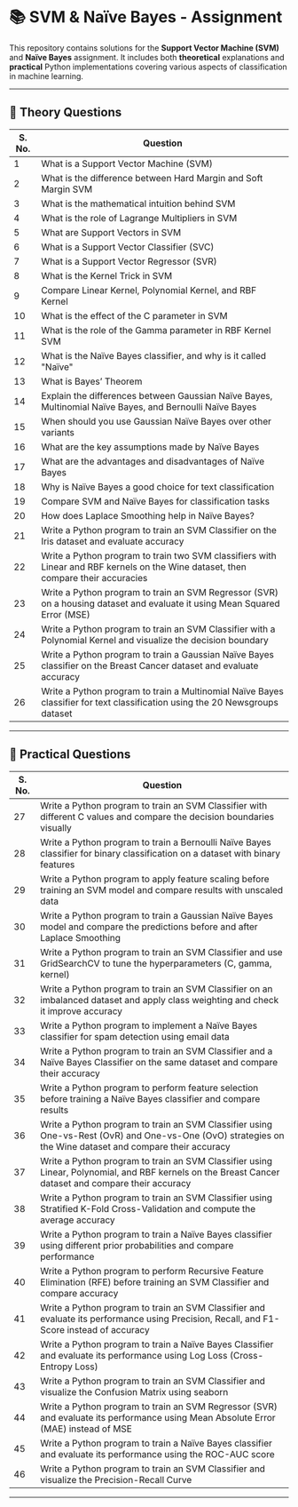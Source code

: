 # 📚 SVM & Naïve Bayes - Assignment

This repository contains solutions for the **Support Vector Machine (SVM)** and **Naïve Bayes** assignment. It includes both **theoretical** explanations and **practical** Python implementations covering various aspects of classification in machine learning.

---

## 🧠 Theory Questions

| S. No. | Question                                                                                                                           |
| ------ | ---------------------------------------------------------------------------------------------------------------------------------- |
| 1      | What is a Support Vector Machine (SVM)                                                                                             |
| 2      | What is the difference between Hard Margin and Soft Margin SVM                                                                     |
| 3      | What is the mathematical intuition behind SVM                                                                                      |
| 4      | What is the role of Lagrange Multipliers in SVM                                                                                    |
| 5      | What are Support Vectors in SVM                                                                                                    |
| 6      | What is a Support Vector Classifier (SVC)                                                                                          |
| 7      | What is a Support Vector Regressor (SVR)                                                                                           |
| 8      | What is the Kernel Trick in SVM                                                                                                    |
| 9      | Compare Linear Kernel, Polynomial Kernel, and RBF Kernel                                                                           |
| 10     | What is the effect of the C parameter in SVM                                                                                       |
| 11     | What is the role of the Gamma parameter in RBF Kernel SVM                                                                          |
| 12     | What is the Naïve Bayes classifier, and why is it called "Naïve"                                                                   |
| 13     | What is Bayes’ Theorem                                                                                                             |
| 14     | Explain the differences between Gaussian Naïve Bayes, Multinomial Naïve Bayes, and Bernoulli Naïve Bayes                           |
| 15     | When should you use Gaussian Naïve Bayes over other variants                                                                       |
| 16     | What are the key assumptions made by Naïve Bayes                                                                                   |
| 17     | What are the advantages and disadvantages of Naïve Bayes                                                                           |
| 18     | Why is Naïve Bayes a good choice for text classification                                                                           |
| 19     | Compare SVM and Naïve Bayes for classification tasks                                                                               |
| 20     | How does Laplace Smoothing help in Naïve Bayes?                                                                                    |
| 21     | Write a Python program to train an SVM Classifier on the Iris dataset and evaluate accuracy                                        |
| 22     | Write a Python program to train two SVM classifiers with Linear and RBF kernels on the Wine dataset, then compare their accuracies |
| 23     | Write a Python program to train an SVM Regressor (SVR) on a housing dataset and evaluate it using Mean Squared Error (MSE)         |
| 24     | Write a Python program to train an SVM Classifier with a Polynomial Kernel and visualize the decision boundary                     |
| 25     | Write a Python program to train a Gaussian Naïve Bayes classifier on the Breast Cancer dataset and evaluate accuracy               |
| 26     | Write a Python program to train a Multinomial Naïve Bayes classifier for text classification using the 20 Newsgroups dataset       |

---

## 🧪 Practical Questions

| S. No. | Question                                                                                                                                                 |
| ------ | -------------------------------------------------------------------------------------------------------------------------------------------------------- |
| 27     | Write a Python program to train an SVM Classifier with different C values and compare the decision boundaries visually                                   |
| 28     | Write a Python program to train a Bernoulli Naïve Bayes classifier for binary classification on a dataset with binary features                           |
| 29     | Write a Python program to apply feature scaling before training an SVM model and compare results with unscaled data                                      |
| 30     | Write a Python program to train a Gaussian Naïve Bayes model and compare the predictions before and after Laplace Smoothing                              |
| 31     | Write a Python program to train an SVM Classifier and use GridSearchCV to tune the hyperparameters (C, gamma, kernel)                                    |
| 32     | Write a Python program to train an SVM Classifier on an imbalanced dataset and apply class weighting and check it improve accuracy                       |
| 33     | Write a Python program to implement a Naïve Bayes classifier for spam detection using email data                                                         |
| 34     | Write a Python program to train an SVM Classifier and a Naïve Bayes Classifier on the same dataset and compare their accuracy                            |
| 35     | Write a Python program to perform feature selection before training a Naïve Bayes classifier and compare results                                         |
| 36     | Write a Python program to train an SVM Classifier using One-vs-Rest (OvR) and One-vs-One (OvO) strategies on the Wine dataset and compare their accuracy |
| 37     | Write a Python program to train an SVM Classifier using Linear, Polynomial, and RBF kernels on the Breast Cancer dataset and compare their accuracy      |
| 38     | Write a Python program to train an SVM Classifier using Stratified K-Fold Cross-Validation and compute the average accuracy                              |
| 39     | Write a Python program to train a Naïve Bayes classifier using different prior probabilities and compare performance                                     |
| 40     | Write a Python program to perform Recursive Feature Elimination (RFE) before training an SVM Classifier and compare accuracy                             |
| 41     | Write a Python program to train an SVM Classifier and evaluate its performance using Precision, Recall, and F1-Score instead of accuracy                 |
| 42     | Write a Python program to train a Naïve Bayes Classifier and evaluate its performance using Log Loss (Cross-Entropy Loss)                                |
| 43     | Write a Python program to train an SVM Classifier and visualize the Confusion Matrix using seaborn                                                       |
| 44     | Write a Python program to train an SVM Regressor (SVR) and evaluate its performance using Mean Absolute Error (MAE) instead of MSE                       |
| 45     | Write a Python program to train a Naïve Bayes classifier and evaluate its performance using the ROC-AUC score                                            |
| 46     | Write a Python program to train an SVM Classifier and visualize the Precision-Recall Curve                                                               |

---
